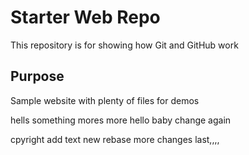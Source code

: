 # Starter Web Repo

This repository is for showing how Git and GitHub work

## Purpose

Sample website with plenty of files for demos

hells
something mores
more
hello baby
change again

cpyright
add text
new rebase
more changes
last,,,,